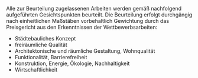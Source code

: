 Alle zur Beurteilung zugelassenen Arbeiten werden gemäß nachfolgend aufgeführten Gesichtspunkten beurteilt. Die Beurteilung erfolgt durchgängig nach einheitlichen Maßstäben vorbehaltlich Gewichtung durch das Preisgericht aus den Erkenntnissen der Wettbewerbsarbeiten:

*   Städtebauliches Konzept
*   freiräumliche Qualität
*   Architektonische und räumliche Gestaltung, Wohnqualität
*   Funktionalität, Barrierefreiheit
*   Konstruktion, Energie, Ökologie, Nachhaltigkeit
*   Wirtschaftlichkeit
